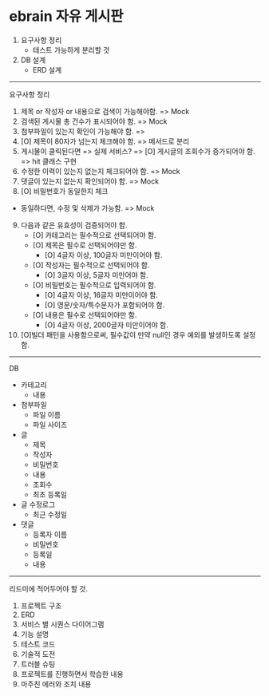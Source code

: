 # ebrain 자유 게시판  

1. 요구사항 정리
   - 테스트 가능하게 분리할 것
2. DB 설계
   - ERD 설계


---
요구사항 정리
1. 제목 or 작성자 or 내용으로 검색이 가능해야함.   => Mock
2. 검색된 게시물 총 건수가 표시되어야 함.   => Mock
3. 첨부파일이 있는지 확인이 가능해야 함.  => 
4. [O] 제목이 80자가 넘는지 체크해야 함.  => 메서드로 분리
5. 게시물이 클릭된다면 => 실제 서비스?
   => [O] 게시글의 조회수가 증가되어야 함. => hit 클래스 구현
6. 수정한 이력이 있는지 없는지 체크되어야 함. => Mock
7. 댓글이 있는지 없는지 확인되어야 함. => Mock
8. [O] 비밀번호가 동일한지 체크
  - 동일하다면, 수정 및 삭제가 가능함. => Mock

9. 다음과 같은 유효성이 검증되어야 함.
   - [O] 카테고리는 필수적으로 선택되어야 함.
   - [O] 제목은 필수로 선택되어야만 함.
     - [O] 4글자 이상, 100글자 미만이어야 함.
   - [O] 작성자는 필수적으로 선택되어야 함.
     - [O] 3글자 이상, 5글자 미만어야 함.
   - [O] 비밀번호는 필수적으로 입력되어야 함.
     - [O] 4글자 이상, 16글자 미만이어야 함.
     - [O] 영문/숫자/특수문자가 포함되어야 함.
   - [O] 내용은 필수로 선택되어야만 함.
     - [O] 4글자 이상, 2000글자 미만이어야 함.
10. [O]빌더 패턴을 사용함으로써, 필수값이 만약 null인 경우 예외를 발생하도록 설정함.
---
DB
- 카테고리
  - 내용
- 첨부파일
  - 파일 이름
  - 파일 사이즈
- 글
  - 제목
  - 작성자
  - 비밀번호
  - 내용
  - 조회수
  - 최초 등록일
- 글 수정로그
  - 최근 수정일
- 댓글
  - 등록자 이름
  - 비밀번호
  - 등록일
  - 내용

   

---

리드미에 적어두어야 할 것.  

1. 프로젝트 구조
2. ERD
3. 서비스 별 시퀀스 다이어그램
4. 기능 설명
5. 테스트 코드
6. 기술적 도전
7. 트러블 슈팅
8. 프로젝트를 진행하면서 학습한 내용
9. 마주친 에러와 조치 내용